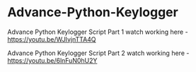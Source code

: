 # Advance-Python-Keylogger

Advance Python Keylogger Script Part 1
watch working here - https://youtu.be/WJIvjnTTA4Q

Advance Python Keylogger Script Part 2
watch working here - https://youtu.be/6lnFuN0hU2Y


